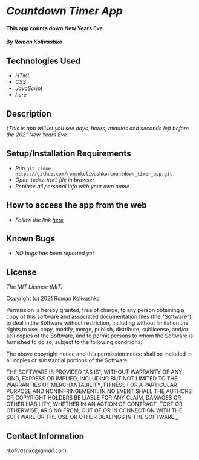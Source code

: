 # _Countdown Timer App_

#### This app counts down New Years Eve

#### By _**Roman Kolivashko**_

## Technologies Used

* _HTML_
* _CSS_
* _JavaScript_
* _here_

## Description

_{This is app will let you see days, hours, minutes and seconds left before the 2021 New Years Eve._

## Setup/Installation Requirements

* _Run_ `git clone https://github.com/romankolivashko/countdown_timer_app.git`
* _Open `index.html` file in browser._
* _Replace all personal info with your own name._

## How to access the app from the web
* _Follow the link [here](https://romankolivashko.github.io/countdown_timer_app/)_ 

## Known Bugs

* _NO bugs has been reported yet_

## License

_The MIT License (MIT)_

Copyright (c) 2021 Roman Kolivashko

Permission is hereby granted, free of charge, to any person obtaining a copy of this software and associated documentation files (the "Software"), to deal in the Software without restriction, including without limitation the rights to use, copy, modify, merge, publish, distribute, sublicense, and/or sell copies of the Software, and to permit persons to whom the Software is furnished to do so, subject to the following conditions:

The above copyright notice and this permission notice shall be included in all copies or substantial portions of the Software.

THE SOFTWARE IS PROVIDED "AS IS", WITHOUT WARRANTY OF ANY KIND, EXPRESS OR IMPLIED, INCLUDING BUT NOT LIMITED TO THE WARRANTIES OF MERCHANTABILITY, FITNESS FOR A PARTICULAR PURPOSE AND NONINFRINGEMENT. IN NO EVENT SHALL THE AUTHORS OR COPYRIGHT HOLDERS BE LIABLE FOR ANY CLAIM, DAMAGES OR OTHER LIABILITY, WHETHER IN AN ACTION OF CONTRACT, TORT OR OTHERWISE, ARISING FROM, OUT OF OR IN CONNECTION WITH THE SOFTWARE OR THE USE OR OTHER DEALINGS IN THE SOFTWARE._

## Contact Information

_rkolivashko@gmail.com_
